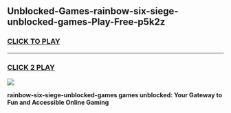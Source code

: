 
## Unblocked-Games-rainbow-six-siege-unblocked-games-Play-Free-p5k2z
<h3>
<a href="https://premium76.site?title=rainbow-six-siege-unblocked-games&ref=19M">CLICK TO PLAY</a></h3>
<hr>

<h3>
<a href="https://premium76.site?title=rainbow-six-siege-unblocked-games&ref=19M">CLICK 2 PLAY</a>
  
</h3>

<a href="https://premium76.site?title=rainbow-six-siege-unblocked-games&ref=19M"><img src="https://clearcache.store/games.png"></a>


**rainbow-six-siege-unblocked-games games unblocked: Your Gateway to Fun and Accessible Online Gaming**
